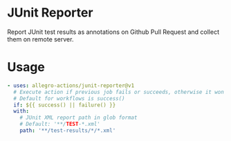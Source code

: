 # JUnit Reporter

Report JUnit test results as annotations on Github Pull Request and collect them on remote server.

# Usage

<!-- start usage -->
```yaml
- uses: allegro-actions/junit-reporter@v1
  # Execute action if previous job fails or succeeds, otherwise it won't report failurs
  # Default for workflows is success()
  if: ${{ success() || failure() }}
  with:
    # JUnit XML report path in glob format
    # Default: '**/TEST-*.xml'
    path: '**/test-results/*/*.xml'
```
